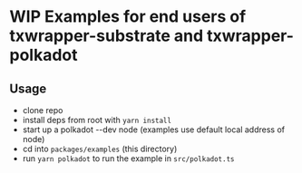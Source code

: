 # WIP Examples for end users of txwrapper-substrate and txwrapper-polkadot

## Usage
 - clone repo
 - install deps from root with `yarn install`
 - start up a polkadot --dev node (examples use default local address of node)
 - cd into `packages/examples` (this directory)
 - run `yarn polkadot` to run the example in `src/polkadot.ts`
